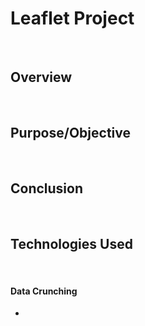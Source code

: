 # Leaflet Project
​
## Overview
​
## Purpose/Objective
​
## Conclusion

​
## Technologies Used
​
#### Data Crunching
- 